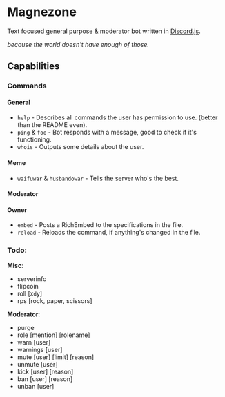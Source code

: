 # Magnezone

Text focused general purpose & moderator bot written in [Discord.js](https://discord.js.org/#/).

*because the world doesn't have enough of those.*

## Capabilities

### Commands

#### General

* `help` - Describes all commands the user has permission to use. (better than the README even).
* `ping` & `foo` - Bot responds with a message, good to check if it's functioning.
* `whois` - Outputs some details about the user.

#### Meme

* `waifuwar` & `husbandowar` - Tells the server who's the best.

#### Moderator


#### Owner

* `embed` - Posts a RichEmbed to the specifications in the file.
* `reload` - Reloads the command, if anything's changed in the file.

### Todo:

**Misc**:

* serverinfo
* flipcoin
* roll [x`d`y]
* rps [rock, paper, scissors]

**Moderator**:

* purge <mention> <number>
* role [mention] [rolename]
* warn [user] <reason>
* warnings [user]
* mute [user] [limit] [reason]
* unmute [user] <reason>
* kick [user] [reason]
* ban [user] [reason]
* unban [user] <reason>
